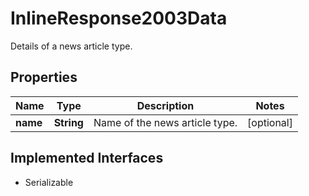

# InlineResponse2003Data

Details of a news article type.

## Properties

Name | Type | Description | Notes
------------ | ------------- | ------------- | -------------
**name** | **String** | Name of the news article type. |  [optional]


## Implemented Interfaces

* Serializable



